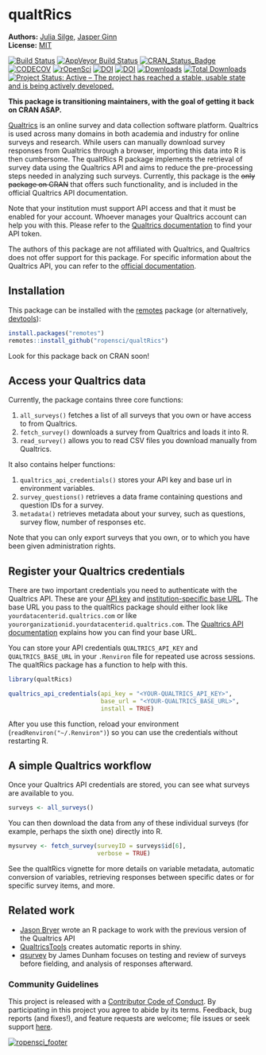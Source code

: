 
<!-- README.md is generated from README.Rmd. Please edit that file -->



# qualtRics

**Authors:** [Julia Silge](https://juliasilge.com/), [Jasper Ginn](http://www.jasperginn.io)<br/>
**License:** [MIT](https://opensource.org/licenses/MIT)

[![Build Status](https://travis-ci.org/ropensci/qualtRics.svg?branch=master)](https://travis-ci.org/ropensci/qualtRics)
[![AppVeyor Build Status](https://ci.appveyor.com/api/projects/status/fv9bmqcmty1wwrgu?svg=true)](https://ci.appveyor.com/project/JasperHG90/qualtrics-g2a4u)
[![CRAN_Status_Badge](http://www.r-pkg.org/badges/version/qualtRics)](https://cran.r-project.org/package=qualtRics)
[![CODECOV](https://codecov.io/gh/ropensci/qualtRics/branch/master/graphs/badge.svg)](https://codecov.io/gh/ropensci/qualtRics)
[![rOpenSci](https://badges.ropensci.org/192_status.svg)](https://github.com/ropensci/onboarding/issues/192)
[![DOI](https://zenodo.org/badge/70817337.svg)](https://zenodo.org/badge/latestdoi/70817337)
[![DOI](http://joss.theoj.org/papers/10.21105/joss.00690/status.svg)](https://doi.org/10.21105/joss.00690)
[![Downloads](https://cranlogs.r-pkg.org/badges/qualtRics)](https://CRAN.R-project.org/package=qualtRics)
[![Total Downloads](https://cranlogs.r-pkg.org/badges/grand-total/qualtRics?color=orange)](https://CRAN.R-project.org/package=qualtRics)
[![Project Status: Active – The project has reached a stable, usable state and is being actively developed.](http://www.repostatus.org/badges/latest/active.svg)](http://www.repostatus.org/#active)

**This package is transitioning maintainers, with the goal of getting it back on CRAN ASAP.**


[Qualtrics](https://www.qualtrics.com/) is an online survey and data collection software platform. Qualtrics is used across many domains in both academia and industry for online surveys and research. While users can manually download survey responses from Qualtrics through a browser, importing this data into R is then cumbersome. The qualtRics R package implements the retrieval of survey data using the Qualtrics API and aims to reduce the pre-processing steps needed in analyzing such surveys. Currently, this package is the ~~only package on CRAN~~ that offers such functionality, and is included in the official Qualtrics API documentation. 

Note that your institution must support API access and that it must be enabled for your account. Whoever manages your Qualtrics account can help you with this. Please refer to the [Qualtrics documentation](https://api.qualtrics.com/docs/authentication) to find your API token.

The authors of this package are not affiliated with Qualtrics, and Qualtrics does not offer support for this package. For specific information about the Qualtrics API, you can refer to the [official documentation](https://api.qualtrics.com/docs/overview).


## Installation

This package can be installed with the [remotes](https://cran.r-project.org/package=remotes) package (or alternatively, [devtools](https://cran.r-project.org/package=devtools)):


```r
install.packages("remotes")
remotes::install_github("ropensci/qualtRics")
```

Look for this package back on CRAN soon!

## Access your Qualtrics data

Currently, the package contains three core functions:

1. `all_surveys()` fetches a list of all surveys that you own or have access to from Qualtrics.
2. `fetch_survey()` downloads a survey from Qualtrics and loads it into R.
3. `read_survey()` allows you to read CSV files you download manually from Qualtrics.

It also contains helper functions:

1. `qualtrics_api_credentials()` stores your API key and base url in environment variables.
2. `survey_questions()` retrieves a data frame containing questions and question IDs for a survey.
3. `metadata()` retrieves metadata about your survey, such as questions, survey flow, number of responses etc.

Note that you can only export surveys that you own, or to which you have been given administration rights.

## Register your Qualtrics credentials

There are two important credentials you need to authenticate with the Qualtrics API. These are your [API key](https://api.qualtrics.com/docs/finding-qualtrics-ids) and [institution-specific base URL](https://api.qualtrics.com/docs/root-url). The base URL you pass to the qualtRics package should either look like `yourdatacenterid.qualtrics.com` or like `yourorganizationid.yourdatacenterid.qualtrics.com`. The [Qualtrics API documentation](https://api.qualtrics.com/docs/root-url) explains how you can find your base URL.

You can store your API credentials `QUALTRICS_API_KEY` and `QUALTRICS_BASE_URL` in your `.Renviron` file for repeated use across sessions. The qualtRics package has a function to help with this.


```r
library(qualtRics)

qualtrics_api_credentials(api_key = "<YOUR-QUALTRICS_API_KEY>", 
                          base_url = "<YOUR-QUALTRICS_BASE_URL>",
                          install = TRUE)
```

After you use this function, reload your environment (`readRenviron("~/.Renviron")`) so you can use the credentials without restarting R.

## A simple Qualtrics workflow

Once your Qualtrics API credentials are stored, you can see what surveys are available to you.


```r
surveys <- all_surveys() 
```

You can then download the data from any of these individual surveys (for example, perhaps the sixth one) directly into R.


```r
mysurvey <- fetch_survey(surveyID = surveys$id[6], 
                         verbose = TRUE)
```


See the qualtRics vignette for more details on variable metadata, automatic conversion of variables, retrieving responses between specific dates or for specific survey items, and more.

## Related work

- [Jason Bryer](https://github.com/jbryer/qualtrics) wrote an R package to work with the previous version of the Qualtrics API
- [QualtricsTools](https://github.com/emmamorgan-tufts/QualtricsTools/) creates automatic reports in shiny.
- [qsurvey](https://github.com/jamesdunham/qsurvey) by James Dunham focuses on testing and review of surveys before fielding, and analysis of responses afterward.


### Community Guidelines

This project is released with a [Contributor Code of Conduct](CONDUCT.md). By participating in this project you agree to abide by its terms. Feedback, bug reports (and fixes!), and feature requests are welcome; file issues or seek support [here](http://github.com/ropensci/qualtRics/issues).


[![ropensci_footer](https://ropensci.org/public_images/ropensci_footer.png)](https://ropensci.org)
